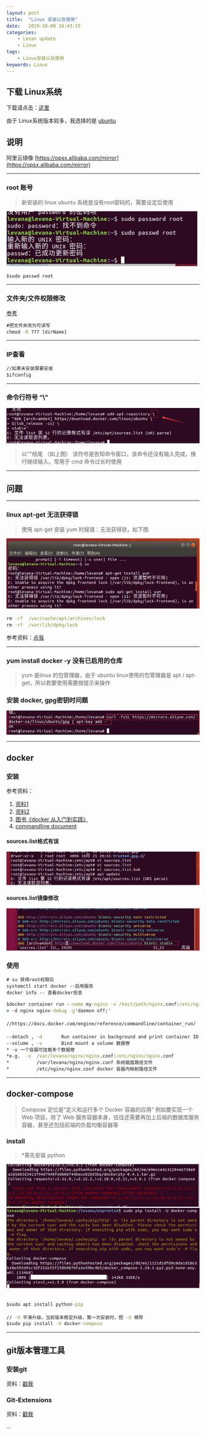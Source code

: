 ```yaml
---
layout: post  
title:  "Linux 安装以及使用"  
date:   2019-10-08 18:43:15
categories: 
    - Levan update
    - Linux
tags: 
    - Linux安装以及使用
keywords: Linux
---
```


## 下载 Linux系统

下载请点击：[这里](https://www.linux.org/pages/download/)  

由于 Linux系统版本较多，我选择的是 [ubuntu](https://ubuntu.com/download)

## 说明

阿里云镜像 [https://opsx.alibaba.com/mirror](https://opsx.alibaba.com/mirror)

---

### root 账号

> 新安装的 linux ubuntu 系统是没有root密码的，需要设定后使用

![eg img](/assets/linux/linux-sudo-root-password-cmd.png)

```cmd
$sudo passwd root
```

---

### 文件夹/文件权限修改

[参考](https://blog.csdn.net/bmbm546/article/details/6875972)

```cmd
#把文件夹改为可读写
chmod -R 777 [dirName]
```

---

### IP查看

```cmd
//如果未安装需要安装
$ifconfig
```

---

### 命令行符号 “\”

![linux-cmd-desc1.png](/assets/linux/linux-cmd-desc1.png)

> 以"\"结尾 （如上图）
> 该符号是告知命令窗口，该命令还没有输入完成，换行继续输入。常用于 cmd 命令过长时使用

---

<!--more -->

## 问题

---

### linux apt-get 无法获得锁

> 使用 apt-get 安装 yum 时报错：无法获得锁，如下图

![eg img](/assets/linux/linux-error1.png)

```cmd
rm -rf  /var/cache/apt/archives/lock
rm -rf  /var/lib/dpkg/lock
```

参考资料：[点我](https://blog.csdn.net/legendaryhaha/article/details/89361120)

---

### yum install docker -y 没有已启用的仓库

> yum 是linux 的包管理器，由于 ubuntu linux使用的包管理器是 apt / apt-get，所以若要使用需要按提示来操作

### 安装 docker, gpg密钥时问题

![linux/linux-install-docker-error1](/assets/linux/linux-install-docker-error1.png)

---

## docker

### 安装

参考资料：  

1. [资料1](https://philipzheng.gitbooks.io/docker_practice/content/install/ubuntu.html)  
2. [资料2](https://yeasy.gitbooks.io/docker_practice/install/ubuntu.html)
3. [图书《docker 从入门到实践》](https://yeasy.gitbooks.io/docker_practice/introduction/)
4. [commandline document](https://docs.docker.com/engine/reference/commandline)

#### sources.list格式有误

![linux/linux-source-list-error-20191022191756](/assets/linux/linux-source-list-error-20191022191756.png)

#### sources.list镜像修改

![linux/linux-source-list2019-10-22-191655](/assets/linux/linux-source-list2019-10-22-191655.png)

### 使用

```cmd
# su 获得root权限后
systemctl start docker --启用服务
docker info -- 查看docker信息
```

```cmd
$docker container run --name my-nginx -v /host/path/nginx.conf:/etc/nginx/nginx.conf:ro /
> -d nginx nginx-debug -g'daemon off;'

//https://docs.docker.com/engine/reference/commandline/container_run/

--detach , -d		Run container in background and print container ID
--volume , -v		Bind mount a volume 数据卷
* -v 一个容器可挂载多个数据卷
*e.g.  -v  /var/levana/nginx/nginx.conf:/etc/nginx/nginx.conf 
*          /var/levana/nginx/nginx.conf 系统磁盘路径文件
*          /etc/nginx/nginx.conf docker 容器内映射路径文件


```

---

## docker-compose

> Compose 定位是“定义和运行多个 Docker 容器的应用”
> 例如要实现一个 Web 项目，除了 Web 服务容器本身，往往还需要再加上后端的数据库服务容器，甚至还包括前端的负载均衡容器等

### install

> *需先安装 python

![linux/20191027160118](/assets/linux/20191027160118.png)
![linux/20191027160022](/assets/linux/20191027160022.png)

```cmd

$sudo apt install python-pip

// -U 平滑升级，当前版本稳定升级，第一次安装时，把 -U 移除
$sudo pip install -U docker-compose


```

---

## git版本管理工具

### 安装git

资料：[戳我](https://git-scm.com/book/en/v2/Getting-Started-Installing-Git)

### Git-Extensions

资料：[戳我](https://github.com/gitextensions/gitextensions/wiki/How-To:-run-Git-Extensions-on-Linux)

...
